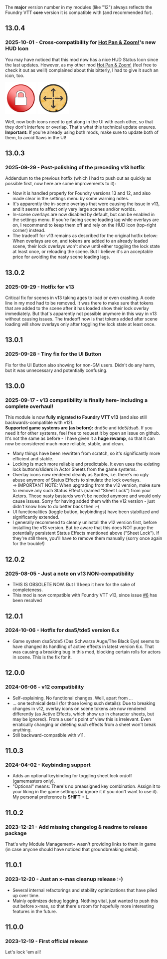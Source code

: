 The **major** version number in my modules (like "12") always reflects the
Foundry VTT **core** version it is compatible with (and recommended for).

## 13.0.4
### 2025-10-01 - Cross-compatibility for [Hot Pan & Zoom!](https://github.com/coffiarts/FoundryVTT-hot-pan)'s new HUD Icon
You may have noticed that this mod now has a nice HUD Status Icon since the last updates. 
However, as my other mod [Hot Pan & Zoom!](https://github.com/coffiarts/FoundryVTT-hot-pan) (feel free to check it out as well!) complained about this bitterly, I had to give it such an icon, too.

<img src="src/lock-the-sheets/artwork/lock-red-closed.png" width="100" alt="New HUD Status icon"/>
<img src="src/lock-the-sheets/artwork/hot-pan-hud-icon.png" width="100" alt="New HUD Status icon"/>

Well, now both icons need to get along in the UI with each other, so that they don't interfere or overlap.
That's what this technical update ensures.
**Important:** If you're already using both mods, make sure to update both of them, to avoid flaws in the UI!

## 13.0.3
### 2025-09-29 - Post-polishing of the preceding v13 hotfix
Addendum to the previous hotfix (which I had to push out as quickly as possible first, now here are some improvements to it):
- Now it is handled properly for Foundry versions 13 and 12, and also made clear in the settings menu by some warning notes.
- It's apparently the in-scene overlays that were causing the issue in v13, and it seems to affect only very large scenes and/or worlds.
- In-scene overlays are now disabled by default, but can be enabled in the settings menu. If you're facing scene loading lag while overlays are on, I recommend to keep them off and rely on the HUD icon (top-right corner) instead.
- The tradeoff for v13 remains as described for the original hotfix below: When overlays are on, and tokens are added to an already loaded scene, their lock overlays won't show until either toggling the lock state at least once, or reloading the scene. But I believe it's an acceptable price for avoiding the nasty scene loading lags.

## 13.0.2
### 2025-09-29 - Hotfix for v13
Critical fix for scenes in v13 taking ages to load or even crashing. A code line in my mod had to be removed.
It was there to make sure that tokens that are added to the scene after it has loaded show their lock overlay immediately.
But that's apparently not possible anymore in this way in v13 without causing issues.
The tradeoff now is that tokens added after scene loading will show overlays only after toggling the lock state at least once.

## 13.0.1
### 2025-09-28 - Tiny fix for the UI Button
Fix for the UI Button also showing for non-GM users. Didn't do any harm, but it was unnecessary and potentially confusing.

## 13.0.0
### 2025-09-17 - v13 compatibility is finally here- including a complete overhaul!
This module is now **fully migrated to Foundry VTT v13** (and also still backwards-compatible with v12).<br/>
**Supported game systems are (as before):** dnd5e and tde5/dsa5.
If you need it for other systems, feel free to request it by open an issue on github.<br>
It's not the same as before - I have given it a **huge revamp**, so that it can now be considered much more reliable, stable, and clean.<br>

- Many things have been rewritten from scratch, so it's significantly more efficient and stable.
- Locking is much more reliable and predictable. It even uses the existing lock buttons/sliders in Actor Sheets from the game systems.
- Overlay icons now rendered cleanly as Sprites, i.e. there's no ugly abuse anymore of Status Effects to simulate the lock overlays. <br/>=> IMPORTANT NOTE: When upgrading from the v12 version, make sure to remove any such Status Effects (named "Sheet Lock") from your Actors. Those nasty bastards won't be needed anymore and would only cause issues. Sorry for having added them with the v12 version - just didn't know how to do better back then :-(
- UI functionalities (toggle button, keybindings) have been stabilized and significantly extended.
- I generally recommend to cleanly uninstall the v12 version first, before installing the v13 version. But be aware that this does NOT purge the potentially persistent Status Effects mentioned above ("Sheet Lock"). If they're still there, you'll have to remove them manually (sorry once again for the trouble!)

## 12.0.2
### 2025-08-05 - Just a note on v13 NON-compatibility
- THIS IS OBSOLETE NOW. But I'll keep it here for the sake of completeness.
- This mod is now compatible with Foundry VTT v13, since issue [#6](https://github.com/coffiarts/FoundryVTT-lock-the-sheets/issues/6) has been resolved

## 12.0.1
### 2024-10-06 - Hotfix for dsa5/tde5 version 6.x
- Game system dsa5/tde5 (Das Schwarze Auge/The Black Eye) seems to have changed its handling of active effects in latest version 6.x. That was causing a breaking bug in this mod, blocking certain rolls for actors in scene. This is the fix for it.

## 12.0.0
### 2024-06-06 - v12 compatibility
- Self-explaining. No functional changes. Well, apart from ...
- ... one technical detail (for those loving such details): Due to breaking changes in v12, overlay icons on scene tokens are now rendered differently (as Active Effects, which show up in character sheets, but may be ignored). From a user's point of view this is irrelevant. Even erratically changing or deleting such effects from a sheet won't break anything.
- Still backward-compatible with v11.

## 11.0.3
### 2024-04-02 - Keybinding support
- Adds an optional keybinding for toggling sheet lock on/off (gamemasters only).
- "Optional" means: There's no preassigned key combination. Assign it to your liking in the game settings (or ignore it if you don't want to use it). My personal preference is **SHIFT + L**.

## 11.0.2
### 2023-12-21 - Add missing changelog & readme to release package
That's why Module Management+ wasn't providing links to them in game (in case anyone should have noticed that groundbreaking detail).

## 11.0.1
### 2023-12-20 - Just an x-mas cleanup release :-)
- Several internal refactorings and stability optimizations that have piled up over time.
- Mainly optimizes debug logging. Nothing vital, just wanted to push this out before x-mas, so that there's room for hopefully more interesting features in the future.

## 11.0.0
### 2023-12-19 - First official release
Let's lock 'em all!
